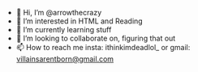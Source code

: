 - 👋 Hi, I’m @arrowthecrazy
- 👀 I’m interested in HTML and Reading
- 🌱 I’m currently learning stuff
- 💞️ I’m looking to collaborate on, figuring that out
- 📫 How to reach me insta: ithinkimdeadlol_  or gmail: villainsarentborn@gmail.com

<!---
arrowthecrazy/arrowthecrazy is a ✨ special ✨ repository because its `README.md` (this file) appears on your GitHub profile.
You can click the Preview link to take a look at your changes.
--->
